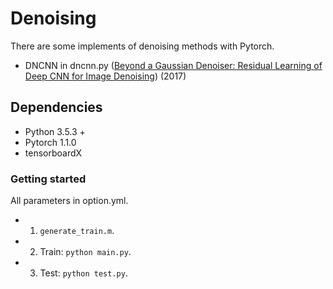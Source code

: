 <!--
 * @Author: wjm
 * @Date: 2020-06-23 18:35:52
 * @LastEditTime: 2020-12-31 23:25:11
 * @Description: file content
-->
# Denoising
 
There are some implements of denoising methods with Pytorch.  <br>
* DNCNN in dncnn.py ([Beyond a Gaussian Denoiser: Residual Learning of Deep CNN for Image Denoising](https://ieeexplore.ieee.org/document/7839189)) (2017)

## Dependencies
* Python 3.5.3 +
* Pytorch 1.1.0
* tensorboardX

### Getting started
All parameters in option.yml.
* 1. `generate_train.m`. </br>
* 2. Train: `python main.py`. </br>
* 3. Test: `python test.py`. </br>
